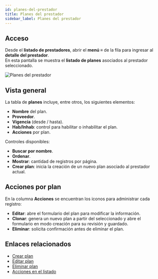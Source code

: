 ```yaml
---
id: planes-del-prestador
title: Planes del prestador
sidebar_label: Planes del prestador
---
```


## Acceso

Desde el **listado de prestadores**, abrir el **menú ≡** de la fila para ingresar al **detalle del prestador**.  
En esta pantalla se muestra el **listado de planes** asociados al prestador seleccionado.


![Planes del prestador](/img/producto/planes.png)


## Vista general

La tabla de **planes** incluye, entre otros, los siguientes elementos:

- **Nombre** del plan.  
- **Proveedor**.  
- **Vigencia** (desde / hasta).  
- **Hab/Inhab**: control para habilitar o inhabilitar el plan.  
- **Acciones** por plan.

Controles disponibles:

- **Buscar por nombre**.  
- **Ordenar**.  
- **Mostrar**: cantidad de registros por página.  
- **Crear plan**: inicia la creación de un nuevo plan asociado al prestador actual.

## Acciones por plan

En la columna **Acciones** se encuentran los iconos para administrar cada registro:

- **Editar**: abre el formulario del plan para modificar la información.  
- **Clonar**: genera un nuevo plan a partir del seleccionado y abre el formulario en modo creación para su revisión y guardado.  
- **Eliminar**: solicita confirmación antes de eliminar el plan.

## Enlaces relacionados

- [Crear plan](./crear-plan)  
- [Editar plan](./editar-plan)  
- [Eliminar plan](./eliminar-plan)  
- [Acciones en el listado](./acciones-listado)
